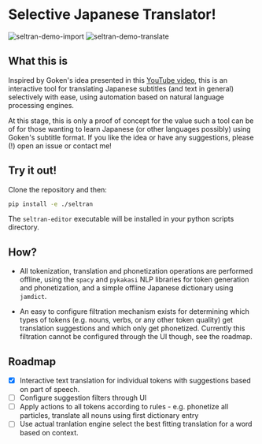 # Selective Japanese Translator!

 ![seltran-demo-import](https://github.com/sacred-serpent/seltran/assets/56104753/bfdcfde9-d61a-43ed-8588-fe308f2b8ccb) ![seltran-demo-translate](https://github.com/sacred-serpent/seltran/assets/56104753/ce0bc460-bae0-47b5-b126-79dca4c2a030)

## What this is

Inspired by Goken's idea presented in this [YouTube video](https://www.youtube.com/watch?v=3wF91iArEp0&t=333s),
this is an interactive tool for translating Japanese subtitles (and text in general) selectively with ease, using
automation based on natural language processing engines.

At this stage, this is only a proof of concept for the value such a tool can be of for those wanting to learn Japanese (or other languages possibly)
using Goken's subtitle format.
If you like the idea or have any suggestions, please (!) open an issue or contact me!

## Try it out!

Clone the repository and then:

```sh
pip install -e ./seltran
```

The `seltran-editor` executable will be installed in your python scripts directory.

## How?

- All tokenization, translation and phonetization operations are performed offline, using the `spacy` and `pykakasi` NLP libraries
  for token generation and phonetization, and a simple offline Japanese dictionary using `jamdict`.

- An easy to configure filtration mechanism exists for determining which types of tokens (e.g. nouns, verbs, or any other token quality)
  get translation suggestions and which only get phonetized. Currently this filtration cannot be configured through the UI though, see the roadmap.

## Roadmap

- [x] Interactive text translation for individual tokens with suggestions based on part of speech.
- [ ] Configure suggestion filters through UI
- [ ] Apply actions to all tokens according to rules - e.g. phonetize all particles, translate all nouns using first dictionary entry
- [ ] Use actual tranlation engine select the best fitting translation for a word based on context.
